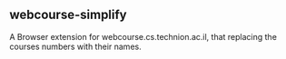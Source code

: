 ## webcourse-simplify
A Browser extension for webcourse.cs.technion.ac.il, that
replacing the courses numbers with their names.
